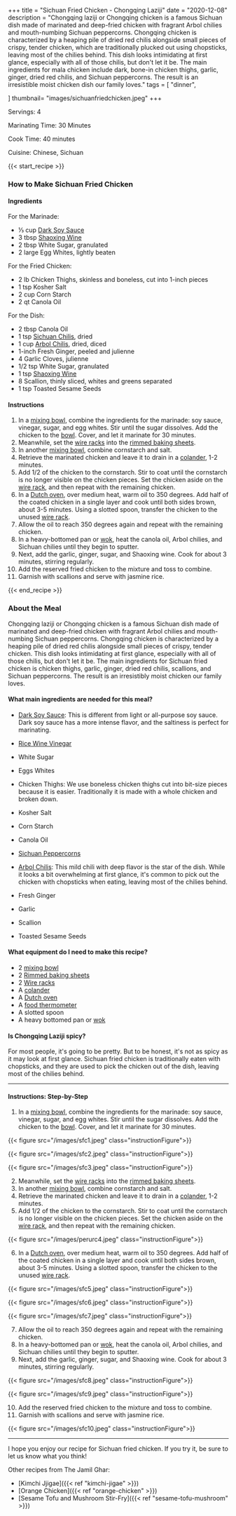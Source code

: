 +++
title = "Sichuan Fried Chicken - Chongqing Laziji"
date = "2020-12-08"
description = "Chongqing laziji or Chongqing chicken is a famous Sichuan dish made of marinated and deep-fried chicken with fragrant Arbol chilies and mouth-numbing Sichuan peppercorns. Chongqing chicken is characterized by a heaping pile of dried red chilis alongside small pieces of crispy, tender chicken, which are traditionally plucked out using chopsticks, leaving most of the chilies behind. This dish looks intimidating at first glance, especially with all of those chilis, but don't let it be. The main ingredients for mala chicken include dark, bone-in chicken thighs, garlic, ginger, dried red chilis, and Sichuan peppercorns. The result is an irresistible moist chicken dish our family loves."
tags = [
    "dinner",
    
]
thumbnail= "images/sichuanfriedchicken.jpeg"
+++

Servings: 4 <!--more-->

Marinating Time: 30 Minutes 

Cook Time: 40 minutes

Cuisine: Chinese, Sichuan  

{{< start_recipe >}}

### How to Make Sichuan Fried Chicken

#### Ingredients  

For the Marinade: 

* ⅓ cup [Dark Soy Sauce](https://amzn.to/2QxWP6L) 
* 3 tbsp [Shaoxing Wine](https://amzn.to/3xSkT5T)
* 2 tbsp White Sugar, granulated
* 2 large Egg Whites, lightly beaten 

For the Fried Chicken:

* 2 lb Chicken Thighs, skinless and boneless, cut into 1-inch pieces 
* 1 tsp Kosher Salt
* 2 cup Corn Starch
* 2 qt Canola Oil 

For the Dish: 

* 2 tbsp Canola Oil
* 1 tsp [Sichuan Chilis](https://amzn.to/2OEuomZ), dried
* 1 cup [Arbol Chilis](https://amzn.to/3c4M7M9), dried, diced
* 1-inch Fresh Ginger, peeled and julienne
* 4 Garlic Cloves, julienne
* 1/2 tsp White Sugar, granulated 
* 1 tsp [Shaoxing Wine](https://amzn.to/3xSkT5T)
* 8 Scallion, thinly sliced, whites and greens separated
* 1 tsp Toasted Sesame Seeds

#### Instructions 

1. In a [mixing bowl](https://amzn.to/3EC3u3G), combine the ingredients for the marinade: soy sauce, vinegar, sugar, and egg whites. Stir until the sugar dissolves. Add the chicken to the [bowl](https://amzn.to/3EC3u3G). Cover, and let it marinate for 30 minutes.  
2. Meanwhile, set the [wire racks](https://amzn.to/3GeXFK9) into the [rimmed baking sheets](https://amzn.to/3rJGAUq). 
3. In another [mixing bowl](https://amzn.to/3EC3u3G), combine cornstarch and salt. 
4. Retrieve the marinated chicken and leave it to drain in a [colander](https://amzn.to/3rCmvzl), 1-2 minutes. 
5. Add 1/2 of the chicken to the cornstarch. Stir to coat until the cornstarch is no longer visible on the chicken pieces. Set the chicken aside on the [wire rack](https://amzn.to/3GeXFK9), and then repeat with the remaining chicken. 
6. In a [Dutch oven](https://amzn.to/3Epj4Qc), over medium heat, warm oil to 350 degrees. Add half of the coated chicken in a single layer and cook until both sides brown, about 3-5 minutes. Using a slotted spoon, transfer the chicken to the unused [wire rack](https://amzn.to/3GeXFK9). 
7. Allow the oil to reach 350 degrees again and repeat with the remaining chicken. 
8. In a heavy-bottomed pan or [wok](https://amzn.to/3rAkyDH), heat the canola oil, Arbol chilies, and Sichuan chilies until they begin to sputter. 
9. Next, add the garlic, ginger, sugar, and Shaoxing wine. Cook for about 3 minutes, stirring regularly. 
10. Add the reserved fried chicken to the mixture and toss to combine. 
11. Garnish with scallions and serve with jasmine rice. 

{{< end_recipe >}}

### About the Meal 

Chongqing laziji or Chongqing chicken is a famous Sichuan dish made of marinated and deep-fried chicken with fragrant Arbol chilies and mouth-numbing Sichuan peppercorns. Chongqing chicken is characterized by a heaping pile of dried red chilis alongside small pieces of crispy, tender chicken. This dish looks intimidating at first glance, especially with all of those chilis, but don't let it be. The main ingredients for Sichuan fried chicken is chicken thighs, garlic, ginger, dried red chilis, scallions, and Sichuan peppercorns. The result is an irresistibly moist chicken our family loves.

#### What main ingredients are needed for this meal?

* [Dark Soy Sauce](https://amzn.to/2QxWP6L): This is different from light or all-purpose soy sauce. Dark soy sauce has a more intense flavor, and the saltiness is perfect for marinating. 

* [Rice Wine Vinegar](https://amzn.to/3feHUZc)

* White Sugar

* Eggs Whites

* Chicken Thighs: We use boneless chicken thighs cut into bit-size pieces because it is easier. Traditionally it is made with a whole chicken and broken down. 

* Kosher Salt

* Corn Starch

* Canola Oil 

* [Sichuan Peppercorns](https://amzn.to/3oqrHoi)

* [Arbol Chilis](https://amzn.to/3c4M7M9): This mild chili with deep flavor is the star of the dish. While it looks a bit overwhelming at first glance, it's common to pick out the chicken with chopsticks when eating, leaving most of the chilies behind.

* Fresh Ginger

* Garlic 

* Scallion

* Toasted Sesame Seeds

#### What equipment do I need to make this recipe?

* 2 [mixing bowl](https://amzn.to/3EC3u3G)
* 2 [Rimmed baking sheets](https://amzn.to/3rJGAUq)
* 2 [Wire racks](https://amzn.to/3GeXFK9)
* A [colander](https://amzn.to/3rCmvzl)
* A [Dutch oven](https://amzn.to/3bVhcBR)
* A [food thermometer](https://amzn.to/3IhxhB8)
* A slotted spoon
* A heavy bottomed pan or [wok](https://amzn.to/3rAkyDH)

 #### Is Chongqing Laziji spicy? 
 
For most people, it's going to be pretty. But to be honest,  it's not as spicy as it may look at first glance. Sichuan fried chicken is traditionally eaten with chopsticks, and they are used to pick the chicken out of the dish, leaving most of the chilies behind.  

----

#### Instructions: Step-by-Step

1. In a [mixing bowl](https://amzn.to/3EC3u3G), combine the ingredients for the marinade: soy sauce, vinegar, sugar, and egg whites. Stir until the sugar dissolves. Add the chicken to the [bowl](https://amzn.to/3EC3u3G). Cover, and let it marinate for 30 minutes.  

{{< figure src="/images/sfc1.jpeg" class="instructionFigure">}} 

{{< figure src="/images/sfc2.jpeg" class="instructionFigure">}} 

{{< figure src="/images/sfc3.jpeg" class="instructionFigure">}} 

2. Meanwhile, set the [wire racks](https://amzn.to/3GeXFK9) into the [rimmed baking sheets](https://amzn.to/3rJGAUq). 
3. In another [mixing bowl](https://amzn.to/3EC3u3G), combine cornstarch and salt. 
4. Retrieve the marinated chicken and leave it to drain in a [colander](https://amzn.to/3rCmvzl), 1-2 minutes. 
5. Add 1/2 of the chicken to the cornstarch. Stir to coat until the cornstarch is no longer visible on the chicken pieces. Set the chicken aside on the [wire rack](https://amzn.to/3GeXFK9), and then repeat with the remaining chicken. 

{{< figure src="/images/perurc4.jpeg" class="instructionFigure">}} 

6. In a [Dutch oven](https://amzn.to/3Epj4Qc), over medium heat, warm oil to 350 degrees. Add half of the coated chicken in a single layer and cook until both sides brown, about 3-5 minutes. Using a slotted spoon, transfer the chicken to the unused [wire rack](https://amzn.to/3GeXFK9). 

{{< figure src="/images/sfc5.jpeg" class="instructionFigure">}}

{{< figure src="/images/sfc6.jpeg" class="instructionFigure">}}

{{< figure src="/images/sfc7.jpeg" class="instructionFigure">}} 

7. Allow the oil to reach 350 degrees again and repeat with the remaining chicken. 
8. In a heavy-bottomed pan or [wok](https://amzn.to/3rAkyDH), heat the canola oil, Arbol chilies, and Sichuan chilies until they begin to sputter. 
9. Next, add the garlic, ginger, sugar, and Shaoxing wine. Cook for about 3 minutes, stirring regularly. 

{{< figure src="/images/sfc8.jpeg" class="instructionFigure">}} 

{{< figure src="/images/sfc9.jpeg" class="instructionFigure">}} 

10. Add the reserved fried chicken to the mixture and toss to combine. 
11. Garnish with scallions and serve with jasmine rice. 

{{< figure src="/images/sfc10.jpeg" class="instructionFigure">}} 

---- 

I hope you enjoy our recipe for Sichuan fried chicken. If you try it, be sure to let us know what you think!

Other recipes from The Jamil Ghar:

* [Kimchi Jjigae]({{< ref "kimchi-jigae" >}})
* [Orange Chicken]({{< ref "orange-chicken" >}})
* [Sesame Tofu and Mushroom Stir-Fry]({{< ref "sesame-tofu-mushroom" >}})
